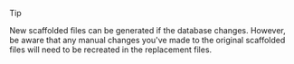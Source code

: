 > [!TIP]
> New scaffolded files can be generated if the database changes. However, be aware that any manual changes you've made to the original scaffolded files will need to be recreated in the replacement files.